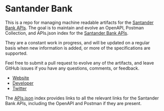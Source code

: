 # Santander BankThis is a repo for managing machine readable artifacts for the [Santander Bank APIs](https://www.santanderbank.com). The goal is to maintain and evolve an OpenAPI, Postman Collection, and APIs.json index for the [Santander Bank APIs](https://www.santanderbank.com).They are a constant work in progress, and will be updated on a regular basis when new information is added, or more of the specifications are supported.Feel free to submit a pull request to evolve any of the artifacts, and leave GitHub issues if you have any questions, comments, or feedback.- [Website](https://www.santanderbank.com)- [Developer](https://www.santanderbank.com)- [Twitter](https://twitter.com/santanderbankUS)The [APIs.json](https://github.com/api-evangelist/santander-bank/blob/master/apis.json) index provides links to all the relevant links for the Santander Bank APIs, including the OpenAPI and Postman if they are present.